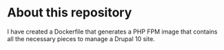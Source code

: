 # About this repository
I have created a Dockerfile that generates a PHP FPM image that contains all
the necessary pieces to manage a Drupal 10 site.
